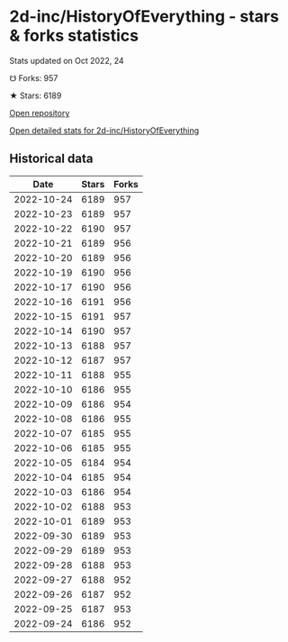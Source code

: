 # 2d-inc/HistoryOfEverything - stars & forks statistics

Stats updated on Oct 2022, 24

☋ Forks: 957

★ Stars: 6189

[Open repository](https://github.com/2d-inc/HistoryOfEverything)

[Open detailed stats for 2d-inc/HistoryOfEverything](https://reviewgithub.com/rep/2d-inc/HistoryOfEverything)

## Historical data
| Date | Stars | Forks |
|------|-------|-------|
| 2022-10-24 | 6189 | 957 | 
| 2022-10-23 | 6189 | 957 | 
| 2022-10-22 | 6190 | 957 | 
| 2022-10-21 | 6189 | 956 | 
| 2022-10-20 | 6189 | 956 | 
| 2022-10-19 | 6190 | 956 | 
| 2022-10-17 | 6190 | 956 | 
| 2022-10-16 | 6191 | 956 | 
| 2022-10-15 | 6191 | 957 | 
| 2022-10-14 | 6190 | 957 | 
| 2022-10-13 | 6188 | 957 | 
| 2022-10-12 | 6187 | 957 | 
| 2022-10-11 | 6188 | 955 | 
| 2022-10-10 | 6186 | 955 | 
| 2022-10-09 | 6186 | 954 | 
| 2022-10-08 | 6186 | 955 | 
| 2022-10-07 | 6185 | 955 | 
| 2022-10-06 | 6185 | 955 | 
| 2022-10-05 | 6184 | 954 | 
| 2022-10-04 | 6185 | 954 | 
| 2022-10-03 | 6186 | 954 | 
| 2022-10-02 | 6188 | 953 | 
| 2022-10-01 | 6189 | 953 | 
| 2022-09-30 | 6189 | 953 | 
| 2022-09-29 | 6189 | 953 | 
| 2022-09-28 | 6188 | 953 | 
| 2022-09-27 | 6188 | 952 | 
| 2022-09-26 | 6187 | 952 | 
| 2022-09-25 | 6187 | 953 | 
| 2022-09-24 | 6186 | 952 | 

